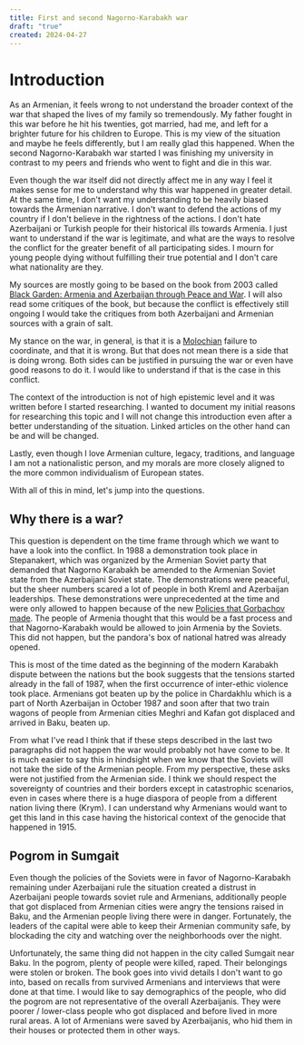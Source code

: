 ```yaml
---
title: First and second Nagorno-Karabakh war
draft: "true"
created: 2024-04-27
---
```

# Introduction

As an Armenian, it feels wrong to not understand the broader context of the war that shaped the lives of my family so tremendously. My father fought in this war before he hit his twenties, got married, had me, and left for a brighter future for his children to Europe. This is my view of the situation and maybe he feels differently, but I am really glad this happened. When the second Nagorno-Karabakh war started I was finishing my university in contrast to my peers and friends who went to fight and die in this war.

Even though the war itself did not directly affect me in any way I feel it makes sense for me to understand why this war happened in greater detail. At the same time, I don't want my understanding to be heavily biased towards the Armenian narrative. I don't want to defend the actions of my country if I don't believe in the rightness of the actions. I don't hate Azerbaijani or Turkish people for their historical ills towards Armenia. I just want to understand if the war is legitimate, and what are the ways to resolve the conflict for the greater benefit of all participating sides. I mourn for young people dying without fulfilling their true potential and I don't care what nationality are they.

My sources are mostly going to be based on the book from 2003 called [Black Garden: Armenia and Azerbaijan through Peace and War](https://www.goodreads.com/book/show/86320.Black_Garden). I will also read some critiques of the book, but because the conflict is effectively still ongoing I would take the critiques from both Azerbaijani and Armenian sources with a grain of salt.

My stance on the war, in general, is that it is a [Molochian](moloch.md) failure to coordinate, and that it is wrong. But that does not mean there is a side that is doing wrong. Both sides can be justified in pursuing the war or even have good reasons to do it. I would like to understand if that is the case in this conflict.

The context of the introduction is not of high epistemic level and it was written before I started researching. I wanted to document my initial reasons for researching this topic and I will not change this introduction even after a better understanding of the situation. Linked articles on the other hand can be and will be changed.

Lastly, even though I love Armenian culture, legacy, traditions, and language I am not a nationalistic person, and my morals are more closely aligned to the more common individualism of European states.

With all of this in mind, let's jump into the questions.

## Why there is a war?

This question is dependent on the time frame through which we want to have a look into the conflict. In 1988 a demonstration took place in Stepanakert, which was organized by the Armenian Soviet party that demanded that Nagorno Karabakh be amended to the Armenian Soviet state from the Azerbaijani Soviet state. The demonstrations were peaceful, but the sheer numbers scared a lot of people in both Kreml and Azerbaijan leaderships. These demonstrations were unprecedented at the time and were only allowed to happen because of the new [Policies that Gorbachov made](perestroika.md). The people of Armenia thought that this would be a fast process and that Nagorno-Karabakh would be allowed to join Armenia by the Soviets. This did not happen, but the pandora's box of national hatred was already opened.

This is most of the time dated as the beginning of the modern Karabakh dispute between the nations but the book suggests that the tensions started already in the fall of 1987, when the first occurrence of inter-ethic violence took place. Armenians got beaten up by the police in Chardakhlu which is a part of North Azerbaijan in October 1987 and soon after that two train wagons of people from Armenian cities Meghri and Kafan got displaced and arrived in Baku, beaten up.

From what I've read I think that if these steps described in the last two paragraphs did not happen the war would probably not have come to be. It is much easier to say this in hindsight when we know that the Soviets will not take the side of the Armenian people. From my perspective, these asks were not justified from the Armenian side. I think we should respect the sovereignty of countries and their borders except in catastrophic scenarios, even in cases where there is a huge diaspora of people from a different nation living there (Krym). I can understand why Armenians would want to get this land in this case having the historical context of the genocide that happened in 1915.

## Pogrom in Sumgait

Even though the policies of the Soviets were in favor of Nagorno-Karabakh remaining under Azerbaijani rule the situation created a distrust in Azerbaijani people towards soviet rule and Armenians, additionally people that got displaced from Armenian cities were angry the tensions raised in Baku, and the Armenian people living there were in danger. Fortunately, the leaders of the capital were able to keep their Armenian community safe, by blockading the city and watching over the neighborhoods over the night.

Unfortunately, the same thing did not happen in the city called Sumgait near Baku. In the pogrom, plenty of people were killed, raped. Their belongings were stolen or broken. The book goes into vivid details I don't want to go into, based on recalls from survived Armenians and interviews that were done at that time. I would like to say demographics of the people, who did the pogrom are not representative of the overall Azerbaijanis. They were poorer / lower-class people who got displaced and before lived in more rural areas. A lot of Armenians were saved by Azerbaijanis, who hid them in their houses or protected them in other ways.

